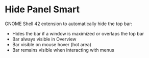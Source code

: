 # Hide Panel Smart
GNOME Shell 42 extension to automatically hide the top bar:
- Hides the bar if a window is maximized or overlaps the top bar
- Bar always visible in Overview
- Bar visible on mouse hover (hot area)
- Bar remains visible when interacting with menus